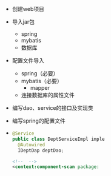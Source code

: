 - 创建web项目
- 导入jar包
  - spring
  - mybatis
  - 数据库
- 配置文件导入
  - spring（必要）
  - mybatis（必要）
    - mapper
  - 连接数据库的属性文件

- 编写dao、service的接口及实现类

- 编写spring的配置文件

- ```java
  @Service
  public class DeptServiceImpl imple
    @Autowired
    IDeptDap deptDao;
  ```

  ```xml
  <!--  -->
  <context:component-scan package:
  ```

  